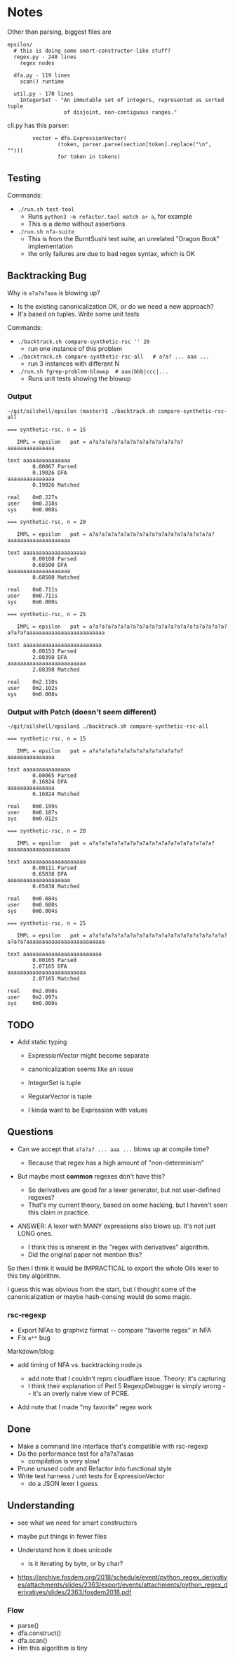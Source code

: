 Notes
=====

Other than parsing, biggest files are

    epsilon/
      # this is doing some smart-constructor-like stuff?
      regex.py - 248 lines
        regex nodes

      dfa.py - 119 lines 
        scan() runtime

      util.py - 170 lines
        IntegerSet - "An immutable set of integers, represented as sorted tuple
                      of disjoint, non-contiguous ranges."

cli.py has this parser:

            vector = dfa.ExpressionVector(
                    (token, parser.parse(section[token].replace("\n", "")))
                    for token in tokens)

## Testing

Commands:

- `./run.sh test-tool`
  - Runs `python3 -m refactor.tool match a+ a`, for example
  - This is a demo without assertions
- `./run.sh nfa-suite`
  - This is from the BurntSushi test suite, an unrelated "Dragon Book"
    implementation
  - the only failures are due to bad regex syntax, which is OK

## Backtracking Bug

Why is `a?a?a?aaa` is blowing up?

- Is the existing canonicalization OK, or do we need a new approach?
- It's based on tuples.  Write some unit tests

Commands:

- `./backtrack.sh compare-synthetic-rsc '' 20`
  - run one instance of this problem
- `./backtrack.sh compare-synthetic-rsc-all   # a?a? ... aaa ...`
  - run 3 instances with different N
- `./run.sh fgrep-problem-blowup  # aaa|bbb|ccc|...`
  - Runs unit tests showing the blowup

### Output

```
~/git/oilshell/epsilon (master)$ ./backtrack.sh compare-synthetic-rsc-all

=== synthetic-rsc, n = 15

   IMPL = epsilon   pat = a?a?a?a?a?a?a?a?a?a?a?a?a?a?a?aaaaaaaaaaaaaaa

text aaaaaaaaaaaaaaa
        0.00067 Parsed
        0.19026 DFA
aaaaaaaaaaaaaaa
        0.19026 Matched

real    0m0.227s
user    0m0.218s
sys     0m0.008s

=== synthetic-rsc, n = 20

   IMPL = epsilon   pat = a?a?a?a?a?a?a?a?a?a?a?a?a?a?a?a?a?a?a?a?aaaaaaaaaaaaaaaaaaaa

text aaaaaaaaaaaaaaaaaaaa
        0.00108 Parsed
        0.68500 DFA
aaaaaaaaaaaaaaaaaaaa
        0.68500 Matched

real    0m0.711s
user    0m0.711s
sys     0m0.000s

=== synthetic-rsc, n = 25

   IMPL = epsilon   pat = a?a?a?a?a?a?a?a?a?a?a?a?a?a?a?a?a?a?a?a?a?a?a?a?a?aaaaaaaaaaaaaaaaaaaaaaaaa

text aaaaaaaaaaaaaaaaaaaaaaaaa
        0.00153 Parsed
        2.08398 DFA
aaaaaaaaaaaaaaaaaaaaaaaaa
        2.08398 Matched

real    0m2.110s
user    0m2.102s
sys     0m0.008s
```

### Output with Patch (doesn't seem different)

```
~/git/oilshell/epsilon$ ./backtrack.sh compare-synthetic-rsc-all

=== synthetic-rsc, n = 15

   IMPL = epsilon   pat = a?a?a?a?a?a?a?a?a?a?a?a?a?a?a?aaaaaaaaaaaaaaa

text aaaaaaaaaaaaaaa
        0.00065 Parsed
        0.16824 DFA
aaaaaaaaaaaaaaa
        0.16824 Matched

real    0m0.199s
user    0m0.187s
sys     0m0.012s

=== synthetic-rsc, n = 20

   IMPL = epsilon   pat = a?a?a?a?a?a?a?a?a?a?a?a?a?a?a?a?a?a?a?a?aaaaaaaaaaaaaaaaaaaa

text aaaaaaaaaaaaaaaaaaaa
        0.00111 Parsed
        0.65838 DFA
aaaaaaaaaaaaaaaaaaaa
        0.65838 Matched

real    0m0.684s
user    0m0.680s
sys     0m0.004s

=== synthetic-rsc, n = 25

   IMPL = epsilon   pat = a?a?a?a?a?a?a?a?a?a?a?a?a?a?a?a?a?a?a?a?a?a?a?a?a?aaaaaaaaaaaaaaaaaaaaaaaaa

text aaaaaaaaaaaaaaaaaaaaaaaaa
        0.00165 Parsed
        2.07165 DFA
aaaaaaaaaaaaaaaaaaaaaaaaa
        2.07165 Matched

real    0m2.098s
user    0m2.097s
sys     0m0.000s
```

## TODO

- Add static typing
  - ExpressionVector might become separate
  - canonicalization seems like an issue

  - IntegerSet is tuple
  - RegularVector is tuple

  - I kinda want to be Expression with values

## Questions

- Can we accept that `a?a?a? ... aaa ...` blows up at compile time?
  - Because that regex has a high amount of "non-determinism"
- But maybe most **common** regexes don't have this?
  - So derivatives are good for a lexer generator, but not user-defined regexes?
  - That's my current theory, based on some hacking, but I haven't seen this claim in practice.

- ANSWER: A lexer with MANY expressions also blows up.  It's not just LONG ones.
  - I think this is inherent in the "regex with derivatives" algorithm.
  - Did the original paper not mention this?

So then I think it would be IMPRACTICAL to export the whole Oils lexer to this
tiny algorithm.

I guess this was obvious from the start, but I thought some of the
canonicalization or maybe hash-consing would do some magic.

### rsc-regexp

- Export NFAs to graphviz format -- compare "favorite regex" in NFA
- Fix `a**` bug

Markdown/blog:

- add timing of NFA vs. backtracking node.js
  - add note that I couldn't repro cloudflare issue.  Theory: it's capturing
  - I think their explanation of Perl 5 RegexpDebugger is simply wrong -- it's
    an overly naive view of PCRE.

- Add note that I made "my favorite" regex work

## Done

- Make a command line interface that's compatible with rsc-regexp
- Do the performance test for a?a?a?aaaa
  - compilation is very slow!
- Prune unused code and Refactor into functional style
- Write test harness / unit tests for ExpressionVector
  - do a JSON lexer I guess

## Understanding

- see what we need for smart constructors

- maybe put things in fewer files


- Understand how it does unicode
  - is it iterating by byte, or by char?

- <https://archive.fosdem.org/2018/schedule/event/python_regex_derivatives/attachments/slides/2363/export/events/attachments/python_regex_derivatives/slides/2363/fosdem2018.pdf>


### Flow

- parse()
- dfa.construct()
- dfa.scan()
- Hm this algorithm is tiny

